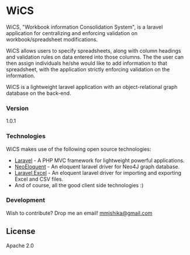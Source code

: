 # WiCS

WiCS, "Workbook information Consolidation System", is a laravel application for centralizing and enforcing validation on workbook/spreadsheet modifications. 

WiCS allows users to specify spreadsheets, along with column headings and validation rules on data entered into those columns. The the user can then assign individuals he/she would like to add information to that spreadsheet, with the application strictly enforcing validation on the information.

WiCS is a lightweight laravel application with an object-relational graph database on the back-end.

### Version
1.0.1

### Technologies

WiCS makes use of the following open source technologies:

* [Laravel] - A PHP MVC framework for lightweight powerful applications.
* [NeoEloquent] - An eloquent laravel driver for Neo4J graph database.
* [Laravel Excel] - An eloquent laravel driver for importing and exporting Excel and CSV files.
* And of course, all the good client side technologies :)

### Development

Wish to contribute? Drop me an email! mmjshika@gmail.com

License
----

Apache 2.0

[Madi]:https://github.com/MadimetjaShika
[laravel]:http://laravel.com/
[NeoEloquent]:https://github.com/Vinelab/NeoEloquent
[Laravel Excel]:http://www.maatwebsite.nl/laravel-excel/docs